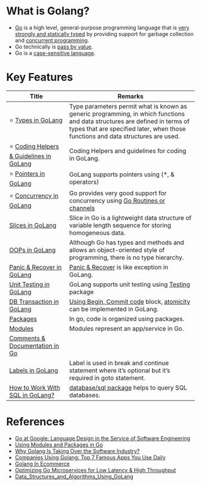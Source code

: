 # What is Golang?
- [Go](https://go.dev/) is a high level, general-purpose programming language that is [very strongly and statically typed](OOPs/TypesGo.md) by providing support for garbage collection and [concurrent programming](ConcurrencyGoRoutines).
- Go technically is [pass by value](Pointers.md).
- Go is a [case-sensitive language](https://en.wikipedia.org/wiki/Case_sensitivity).

# Key Features

| Title                                                                                                    | Remarks                                                                                                                                                                                                                                                                                          |
|----------------------------------------------------------------------------------------------------------|--------------------------------------------------------------------------------------------------------------------------------------------------------------------------------------------------------------------------------------------------------------------------------------------------|
| :star: [Types in GoLang](OOPs/TypesGo.md)                                                                | Type parameters permit what is known as generic programming, in which functions and data structures are defined in terms of types that are specified later, when those functions and data structures are used.                                                                                   |
| :star: [Coding Helpers & Guidelines in GoLang](CodingHelpers&Guidelines.md)                              | Coding Helpers and guidelines for coding in GoLang.                                                                                                                                                                                                                                              |
| :star: [Pointers in GoLang](Pointers.md)                                                                 | GoLang supports pointers using (*, & operators)                                                                                                                                                                                                                                                  |
| :star: [Concurrency in GoLang](ConcurrencyGoRoutines)                                                      | Go provides very good support for concurrency using [Go Routines or channels](https://go.dev/tour/concurrency/1)                                                                                                                                                                                 |
| [Slices in GoLang](Slices.md)                                                                            | Slice in Go is a lightweight data structure of variable length sequence for storing homogeneous data.                                                                                                                                                                                            |
| [OOPs in GoLang](OOPs/Readme.md)                                                                         | Although Go has types and methods and allows an object-oriented style of programming, there is no type hierarchy.                                                                                                                                                                                |
| [Panic & Recover in GoLang](Panic&ErrorHandling/Readme.md)                                                           | [Panic & Recover](https://golangbot.com/panic-and-recover/) is like exception in GoLang.                                                                                                                                                                                                         |
| [Unit Testing in GoLang](Testing/Readme.md)                                                                 | GoLang supports unit testing using [Testing](https://pkg.go.dev/testing) package                                                                                                                                                                                                                 |
| [DB Transaction in GoLang](DBTransaction.md)                                                             | [Using Begin, Commit code](https://dev.to/techschoolguru/a-clean-way-to-implement-database-transaction-in-golang-2ba) block, [atomicity](https://github.com/Anshul619/System-Designs/blob/main/src/1_HLDDesignComponents/0_SystemGlossaries/Database/Atomicity.md) can be implemented in GoLang. |
| [Packages](Packages.md)                                                                                  | In go, code is organized using packages.                                                                                                                                                                                                                                                         |
| [Modules](Modules.md)                                                                                    | Modules represent an app/service in Go.                                                                                                                                                                                                                                                          |
| [Comments & Documentation in Go](Others/Comments.md)                                                            |                                                                                                                                                                                                                                                                                                  |
| [Labels in GoLang](https://medium.com/golangspec/labels-in-go-4ffd81932339)                              | Label is used in break and continue statement where it’s optional but it’s required in goto statement.                                                                                                                                                                                           |
| [How to Work With SQL in GoLang?](https://betterprogramming.pub/how-to-work-with-sql-in-go-ca8bc0b30722) | [database/sql package](https://pkg.go.dev/database/sql) helps to query SQL databases.                                                                                                                                                                                                            |

# References
- [Go at Google: Language Design in the Service of Software Engineering](https://go.dev/talks/2012/splash.article#TOC_1)
- [Using Modules and Packages in Go](https://levelup.gitconnected.com/using-modules-and-packages-in-go-36a418960556)
- [Why Golang Is Taking Over the Software Industry?](https://betterprogramming.pub/why-golang-is-about-to-take-over-the-software-industry-fb48174a4cf)
- [Companies Using Golang: Top 7 Famous Apps You Use Daily](https://brainhub.eu/library/companies-using-golang)
- [Golang In Ecommerce](https://reemishirsath.medium.com/golang-in-ecommerce-ac87a8512e75)
- [Optimizing Go Microservices for Low Latency & High Throughput](https://muratdemirci.com.tr/en/optimizing-go-microservices/)
- [Data_Structures_and_Algorithms_Using_GoLang](https://github.com/sraynitjsr/Data_Structures_and_Algorithms_Using_GoLang/tree/main)
